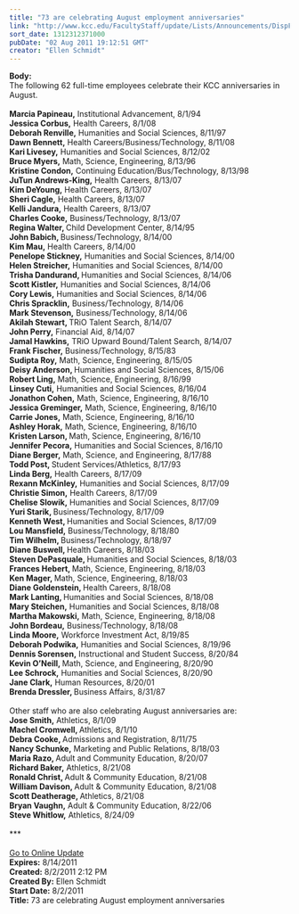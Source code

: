 ```yaml
---
title: "73 are celebrating August employment anniversaries"
link: "http://www.kcc.edu/FacultyStaff/update/Lists/Announcements/DispForm.aspx?ID=393"
sort_date: 1312312371000
pubDate: "02 Aug 2011 19:12:51 GMT"
creator: "Ellen Schmidt"
---
```


<div><b>Body:</b> <div class="ExternalClass75A6EDA077C049B4B315760C2774CE17">
<div>The following 62 full-time employees celebrate their KCC anniversaries in August.</div>
<div> </div>
<div><strong>Marcia Papineau,</strong> Institutional Advancement, 8/1/94<br /><strong>Jessica Corbus,</strong> Health Careers, 8/1/08<br /><strong>Deborah Renville,</strong> Humanities and Social Sciences, 8/11/97<br /><strong>Dawn Bennett,</strong> Health Careers/Business/Technology, 8/11/08<br /><strong>Kari Livesey,</strong> Humanities and Social Sciences, 8/12/02<br /><strong>Bruce Myers,</strong> Math, Science, Engineering, 8/13/96<br /><strong>Kristine Condon,</strong> Continuing Education/Bus/Technology, 8/13/98<br /><strong>JuTun Andrews-King,</strong> Health Careers, 8/13/07<br /><strong>Kim DeYoung,</strong> Health Careers, 8/13/07<br /><strong>Sheri Cagle,</strong> Health Careers, 8/13/07<br /><strong>Kelli Jandura,</strong> Health Careers, 8/13/07<br /><strong>Charles Cooke,</strong> Business/Technology, 8/13/07<br /><strong>Regina Walter, </strong>Child Development Center, 8/14/95<br /><strong>John Babich, </strong>Business/Technology, 8/14/00<br /><strong>Kim Mau,</strong> Health Careers, 8/14/00<br /><strong>Penelope Stickney,</strong> Humanities and Social Sciences, 8/14/00<br /><strong>Helen Streicher,</strong> Humanities and Social Sciences, 8/14/00<br /><strong>Trisha Dandurand, </strong>Humanities and Social Sciences, 8/14/06<br /><strong>Scott Kistler,</strong> Humanities and Social Sciences, 8/14/06<br /><strong>Cory Lewis,</strong> Humanities and Social Sciences, 8/14/06<br /><strong>Chris Spracklin,</strong> Business/Technology, 8/14/06<br /><strong>Mark Stevenson,</strong> Business/Technology, 8/14/06<br /><strong>Akilah Stewart, </strong>TRiO Talent Search, 8/14/07<br /><strong>John Perry,</strong> Financial Aid, 8/14/07<br /><strong>Jamal Hawkins,</strong> TRiO Upward Bound/Talent Search, 8/14/07<br /><strong>Frank Fischer,</strong> Business/Technology, 8/15/83<br /><strong>Sudipta Roy,</strong> Math, Science, Engineering, 8/15/05<br /><strong>Deisy Anderson, </strong>Humanities and Social Sciences, 8/15/06<br /><strong>Robert Ling,</strong> Math, Science, Engineering, 8/16/99<br /><strong>Linsey Cuti,</strong> Humanities and Social Sciences, 8/16/04<br /><strong>Jonathon Cohen,</strong> Math, Science, Engineering, 8/16/10<br /><strong>Jessica Greminger,</strong> Math, Science, Engineering, 8/16/10<br /><strong>Carrie Jones,</strong> Math, Science, Engineering, 8/16/10<br /><strong>Ashley Horak,</strong> Math, Science, Engineering, 8/16/10<br /><strong>Kristen Larson, </strong>Math, Science, Engineering, 8/16/10<br /><strong>Jennifer Pecora,</strong> Humanities and Social Sciences, 8/16/10<br /><strong>Diane Berger,</strong> Math, Science, and Engineering, 8/17/88<br /><strong>Todd Post, </strong>Student Services/Athletics, 8/17/93<br /><strong>Linda Berg,</strong> Health Careers, 8/17/09<br /><strong>Rexann McKinley,</strong> Humanities and Social Sciences, 8/17/09<br /><strong>Christie Simon,</strong> Health Careers, 8/17/09<br /><strong>Chelise Slowik,</strong> Humanities and Social Sciences, 8/17/09<br /><strong>Yuri Starik, </strong>Business/Technology, 8/17/09<br /><strong>Kenneth West, </strong>Humanities and Social Sciences, 8/17/09<br /><strong>Lou Mansfield,</strong> Business/Technology, 8/18/80<br /><strong>Tim Wilhelm, </strong>Business/Technology, 8/18/97<br /><strong>Diane Buswell, </strong>Health Careers, 8/18/03<br /><strong>Steven DePasquale, </strong>Humanities and Social Sciences, 8/18/03<br /><strong>Frances Hebert, </strong>Math, Science, Engineering, 8/18/03<br /><strong>Ken Mager, </strong>Math, Science, Engineering, 8/18/03<br /><strong>Diane Goldenstein, </strong>Health Careers, 8/18/08<br /><strong>Mark Lanting, </strong>Humanities and Social Sciences, 8/18/08<br /><strong>Mary Steichen,</strong> Humanities and Social Sciences, 8/18/08<br /><strong>Martha Makowski,</strong> Math, Science, Engineering, 8/18/08<br /><strong>John Bordeau,</strong> Business/Technology, 8/18/08<br /><strong>Linda Moore,</strong> Workforce Investment Act, 8/19/85<br /><strong>Deborah Podwika,</strong> Humanities and Social Sciences, 8/19/96<br /><strong>Dennis Sorensen,</strong> Instructional and Student Success, 8/20/84<br /><strong>Kevin O’Neill, </strong>Math, Science, and Engineering, 8/20/90<br /><strong>Lee Schrock,</strong> Humanities and Social Sciences, 8/20/90<br /><strong>Jane Clark,</strong> Human Resources, 8/20/01<br /><strong>Brenda Dressler, </strong>Business Affairs, 8/31/87</div>
<div> </div>
<div>Other staff who are also celebrating August anniversaries are:<br /><strong>Jose Smith,</strong> Athletics, 8/1/09<br /><strong>Machel Cromwell, </strong>Athletics, 8/1/10<br /><strong>Debra Cooke, </strong>Admissions and Registration, 8/11/75<br /><strong>Nancy Schunke,</strong> Marketing and Public Relations, 8/18/03<br /><strong>Maria Razo, </strong>Adult and Community Education, 8/20/07<br /><strong>Richard Baker,</strong> Athletics, 8/21/08<br /><strong>Ronald Christ, </strong>Adult &amp; Community Education, 8/21/08<br /><strong>William Davison, </strong>Adult &amp; Community Education, 8/21/08<br /><strong>Scott Deatherage, </strong>Athletics, 8/21/08<br /><strong>Bryan Vaughn,</strong> Adult &amp; Community Education, 8/22/06<br /><strong>Steve Whitlow,</strong> Athletics, 8/24/09</div>
<div> </div>
<div>***</div>
<div> </div>
<div><a href="/FacultyStaff/update/Pages/dailyupdate.aspx">Go to Online Update</a></div></div></div>
<div><b>Expires:</b> 8/14/2011</div>
<div><b>Created:</b> 8/2/2011 2:12 PM</div>
<div><b>Created By:</b> Ellen Schmidt</div>
<div><b>Start Date:</b> 8/2/2011</div>
<div><b>Title:</b> 73 are celebrating August employment anniversaries</div>
